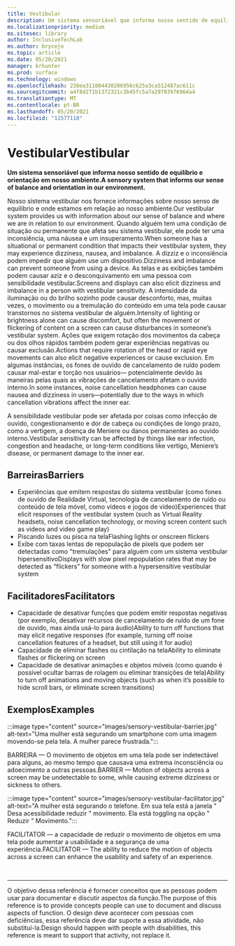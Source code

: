 ```yaml
---
title: Vestibular
description: Um sistema sensoriável que informa nosso sentido de equilíbrio e orientação em nosso ambiente
ms.localizationpriority: medium
ms.sitesec: library
author: InclusiveTechLab
ms.author: brycejo
ms.topic: article
ms.date: 05/20/2021
manager: krhunter
ms.prod: surface
ms.technology: windows
ms.openlocfilehash: 230ea311004430206956c625a3ca512487ac611c
ms.sourcegitcommit: a4f8d271b1372321c3b45fc5a7a29703976964a4
ms.translationtype: MT
ms.contentlocale: pt-BR
ms.lasthandoff: 05/20/2021
ms.locfileid: "11577118"
---
```

# <a name="vestibular"></a><span data-ttu-id="901b8-103">Vestibular</span><span class="sxs-lookup"><span data-stu-id="901b8-103">Vestibular</span></span>

**<span data-ttu-id="901b8-104">Um sistema sensoriável que informa nosso sentido de equilíbrio e orientação em nosso ambiente.</span><span class="sxs-lookup"><span data-stu-id="901b8-104">A sensory system that informs our sense of balance and orientation in our environment.</span></span>**

<span data-ttu-id="901b8-105">Nosso sistema vestibular nos fornece informações sobre nosso senso de equilíbrio e onde estamos em relação ao nosso ambiente.</span><span class="sxs-lookup"><span data-stu-id="901b8-105">Our vestibular system provides us with information about our sense of balance and where we are in relation to our environment.</span></span> <span data-ttu-id="901b8-106">Quando alguém tem uma condição de situação ou permanente que afeta seu sistema vestibular, ele pode ter uma inconsiência, uma náusea e um insuperamento.</span><span class="sxs-lookup"><span data-stu-id="901b8-106">When someone has a situational or permanent condition that impacts their vestibular system, they may experience dizziness, nausea, and imbalance.</span></span> <span data-ttu-id="901b8-107">A dizziz e o inconsiência podem impedir que alguém use um dispositivo.</span><span class="sxs-lookup"><span data-stu-id="901b8-107">Dizziness and imbalance can prevent someone from using a device.</span></span> <span data-ttu-id="901b8-108">As telas e as exibições também podem causar aziz e o desconquivamento em uma pessoa com sensibilidade vestibular.</span><span class="sxs-lookup"><span data-stu-id="901b8-108">Screens and displays can also elicit dizziness and imbalance in a person with vestibular sensitivity.</span></span> <span data-ttu-id="901b8-109">A intensidade da iluminação ou do brilho sozinho pode causar desconforto, mas, muitas vezes, o movimento ou a tremulação do conteúdo em uma tela pode causar transtornos no sistema vestibular de alguém.</span><span class="sxs-lookup"><span data-stu-id="901b8-109">Intensity of lighting or brightness alone can cause discomfort, but often the movement or flickering of content on a screen can cause disturbances in someone’s vestibular system.</span></span> <span data-ttu-id="901b8-110">Ações que exigem rotação dos movimentos da cabeça ou dos olhos rápidos também podem gerar experiências negativas ou causar exclusão.</span><span class="sxs-lookup"><span data-stu-id="901b8-110">Actions that require rotation of the head or rapid eye movements can also elicit negative experiences or cause exclusion.</span></span> <span data-ttu-id="901b8-111">Em algumas instâncias, os fones de ouvido de cancelamento de ruído podem causar mal-estar e torção nos usuários— potencialmente devido às maneiras pelas quais as vibrações de cancelamento afetam o ouvido interno.</span><span class="sxs-lookup"><span data-stu-id="901b8-111">In some instances, noise cancellation headphones can cause nausea and dizziness in users—potentially due to the ways in which cancellation vibrations affect the inner ear.</span></span>

<span data-ttu-id="901b8-112">A sensibilidade vestibular pode ser afetada por coisas como infecção de ouvido, congestionamento e dor de cabeça ou condições de longo prazo, como a vertigem, a doença de Meniere ou danos permanentes ao ouvido interno.</span><span class="sxs-lookup"><span data-stu-id="901b8-112">Vestibular sensitivity can be affected by things like ear infection, congestion and headache, or long-term conditions like vertigo, Meniere’s disease, or permanent damage to the inner ear.</span></span>

## <a name="barriers"></a><span data-ttu-id="901b8-113">Barreiras</span><span class="sxs-lookup"><span data-stu-id="901b8-113">Barriers</span></span>
* <span data-ttu-id="901b8-114">Experiências que emitem respostas do sistema vestibular (como fones de ouvido de Realidade Virtual, tecnologia de cancelamento de ruído ou conteúdo de tela móvel, como vídeos e jogos de vídeo)</span><span class="sxs-lookup"><span data-stu-id="901b8-114">Experiences that elicit responses of the vestibular system (such as Virtual Reality headsets, noise cancellation technology, or moving screen content such as videos and video game play)</span></span>
* <span data-ttu-id="901b8-115">Piscando luzes ou pisca na tela</span><span class="sxs-lookup"><span data-stu-id="901b8-115">Flashing lights or onscreen flickers</span></span>
* <span data-ttu-id="901b8-116">Exibe com taxas lentas de repopulação de pixels que podem ser detectadas como "tremulações" para alguém com um sistema vestibular hipersensitivo</span><span class="sxs-lookup"><span data-stu-id="901b8-116">Displays with slow pixel repopulation rates that may be detected as “flickers” for someone with a hypersensitive vestibular system</span></span>

## <a name="facilitators"></a><span data-ttu-id="901b8-117">Facilitadores</span><span class="sxs-lookup"><span data-stu-id="901b8-117">Facilitators</span></span>
* <span data-ttu-id="901b8-118">Capacidade de desativar funções que podem emitir respostas negativas (por exemplo, desativar recursos de cancelamento de ruído de um fone de ouvido, mas ainda usá-lo para áudio)</span><span class="sxs-lookup"><span data-stu-id="901b8-118">Ability to turn off functions that may elicit negative responses (for example, turning off noise cancellation features of a headset, but still using it for audio)</span></span>
* <span data-ttu-id="901b8-119">Capacidade de eliminar flashes ou cintilação na tela</span><span class="sxs-lookup"><span data-stu-id="901b8-119">Ability to eliminate flashes or flickering on screen</span></span>
* <span data-ttu-id="901b8-120">Capacidade de desativar animações e objetos móveis (como quando é possível ocultar barras de rolagem ou eliminar transições de tela)</span><span class="sxs-lookup"><span data-stu-id="901b8-120">Ability to turn off animations and moving objects (such as when it’s possible to hide scroll bars, or eliminate screen transitions)</span></span>

## <a name="examples"></a><span data-ttu-id="901b8-121">Exemplos</span><span class="sxs-lookup"><span data-stu-id="901b8-121">Examples</span></span>

:::image type="content" source="images/sensory-vestibular-barrier.jpg" alt-text="Uma mulher está segurando um smartphone com uma imagem movendo-se pela tela. A mulher parece frustrada.":::

<span data-ttu-id="901b8-124">BARREIRA — O movimento de objetos em uma tela pode ser indetectável para alguns, ao mesmo tempo que causava uma extrema inconsciência ou adoecimento a outras pessoas.</span><span class="sxs-lookup"><span data-stu-id="901b8-124">BARRIER — Motion of objects across a screen may be undetectable to some, while causing extreme dizziness or sickness to others.</span></span> 

:::image type="content" source="images/sensory-vestibular-facilitator.jpg" alt-text="A mulher está segurando o telefone. Em sua tela está a janela &quot; Desa acessibilidade reduzir &quot; movimento. Ela está toggling na opção &quot; Reduzir &quot; Movimento.":::

<span data-ttu-id="901b8-128">FACILITATOR — a capacidade de reduzir o movimento de objetos em uma tela pode aumentar a usabilidade e a segurança de uma experiência.</span><span class="sxs-lookup"><span data-stu-id="901b8-128">FACILITATOR — The ability to reduce the motion of objects across a screen can enhance the usability and safety of an experience.</span></span> 

&nbsp;

[comment]: # (Instrução Footer)
___
<span data-ttu-id="901b8-130">O objetivo dessa referência é fornecer conceitos que as pessoas podem usar para documentar e discutir aspectos da função.</span><span class="sxs-lookup"><span data-stu-id="901b8-130">The purpose of this reference is to provide concepts people can use to document and discuss aspects of function.</span></span> <span data-ttu-id="901b8-131">O design deve acontecer com pessoas com deficiências, essa referência deve dar suporte a essa atividade, não substituí-la.</span><span class="sxs-lookup"><span data-stu-id="901b8-131">Design should happen with people with disabilities, this reference is meant to support that activity, not replace it.</span></span> 